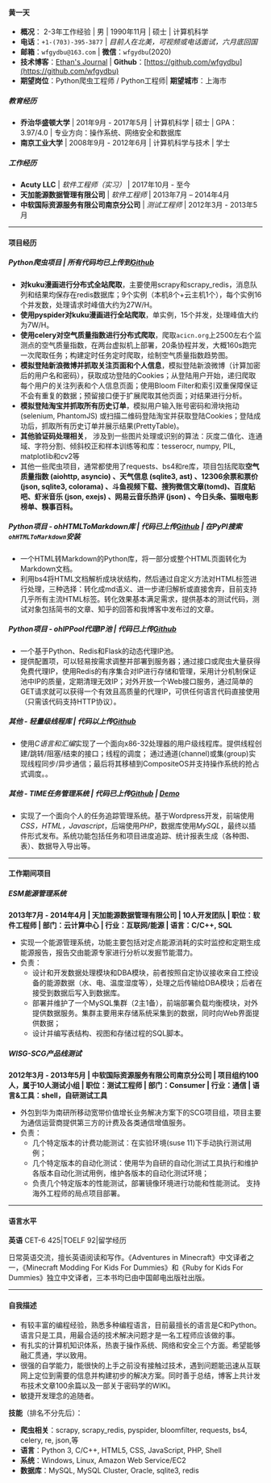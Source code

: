 #### 黄一天
 - **概况**： 2-3年工作经验 | 男 | 1990年11月 | 硕士 | 计算机科学
 - **电话**：`+1-(703)-395-3877` | _目前人在北美，可视频或电话面试，六月底回国_
 - **邮箱**：`wfgydbu@163.com` | **微信**：`wfgydbu`(2020)
 - **技术博客**：[Ethan's Journal](https://journal.ethanshub.com/) | **Github**：[https://github.com/wfgydbu](https://github.com/wfgydbu)
 - **期望岗位**：Python爬虫工程师 / Python工程师| **期望城市**：上海市

##### 教育经历
- **乔治华盛顿大学** | 201年9月 - 2017年5月 | 计算机科学 | 硕士 | GPA：3.97/4.0 | 专业方向：操作系统、网络安全和数据库
- **南京工业大学** | 2008年9月 - 2012年6月 | 计算机科学与技术 | 学士

##### 工作经历
- **Acuty LLC** | *软件工程师（实习）* | 2017年10月 - 至今 
- **天加能源数据管理有限公司** | *软件工程师* | 2013年7月 – 2014年4月
- **中软国际资源服务有限公司南京分公司** | *测试工程师* | 2012年3月 - 2013年5月

------

#### 项目经历
##### Python爬虫项目 | 所有代码均已上传到[Github](https://github.com/wfgydbu/PythonCrawlers) 
- **对kuku漫画进行分布式全站爬取**，主要使用scrapy和scrapy_redis，消息队列和结果均保存在redis数据库；9个实例（本机8个+云主机1个），每个实例16个并发数，处理请求时峰值大约为27W/H。 
- **使用pyspider对kuku漫画进行全站爬取**，单实例，15个并发，处理峰值大约为7W/H。
- **使用celery对空气质量指数进行分布式爬取**，爬取`acicn.org`上2500左右个监测点的空气质量指数，在两台虚拟机上部署，20条协程并发，大概160s跑完一次爬取任务；构建定时任务定时爬取，绘制空气质量指数趋势图。
- **模拟登陆新浪微博并抓取关注页面和个人信息**，模拟登陆新浪微博（计算加密后的用户名和密码），获取成功登陆的Cookies；从登陆用户开始，递归爬取每个用户的关注列表和个人信息页面；使用Bloom Filter和索引双重保障保证不会有重复的数据；预留接口便于扩展爬取其他页面；对结果进行分析。 
- **模拟登陆淘宝并抓取所有历史订单**，模拟用户输入账号密码和滑块拖动 (selenium, PhantomJS) 或扫描二维码登陆淘宝并获取登陆Cookies；登陆成功后，抓取所有历史订单并展示结果(PrettyTable)。
- **其他验证码处理相关**， 涉及到一些图片处理或识别的算法：灰度二值化、连通域、字符分割、倾斜校正和样本训练等和库：tesserocr, numpy, PIL, matplotlib和cv2等
- 其他一些爬虫项目，通常都使用了requests、bs4和re库，项目包括爬取**空气质量指数 (aiohttp, asyncio) 、天气信息 (sqlite3, ast) 、12306余票和票价 (json, sqlite3, colorama) 、斗鱼视频下载、搜狗微信文章(tomd)、百度贴吧、虾米音乐 (json, exejs) 、网易云音乐热评 (json) 、今日头条、猫眼电影榜单、糗事百科。** 

##### Python项目 - ohHTMLToMarkdown库 | 代码已上传[Github](https://github.com/wfgydbu/ohHTML2Markdown) | 在PyPI搜索`ohHTMLToMarkdown`安装
- 一个HTML转Markdown的Python库，将一部分或整个HTML页面转化为Markdown文档。
- 利用bs4将HTML文档解析成块状结构，然后通过自定义方法对HTML标签进行处理，三种选择：转化成md语义、进一步递归解析或直接舍弃，目前支持几乎所有主流HTML标签。转化效果基本满足需求，提供基本的测试代码，测试对象包括简书的文章、知乎的回答和我博客中发布过的文章。

##### Python项目 - ohIPPool代理IP池 | 代码已上传[Github](https://github.com/wfgydbu/ohIPPool)
- 一个基于Python、Redis和Flask的动态代理IP池。
- 提供配置项，可以轻易按需求调整并部署到服务器；通过接口或爬虫大量获得免费代理IP，使用Redis的有序集合对IP进行存储和管理，采用计分机制保证池中IP的质量，定期清理无效IP；对外开放一个Web接口服务，通过简单的GET请求就可以获得一个有效且高质量的代理IP，可供任何语言代码直接使用（只需该代码支持HTTP协议）。
  

##### 其他 - 轻量级线程库 |  代码以上传[Github](https://github.com/wfgydbu/Lightweight-Thread-Library)

- 使用*C语言和汇编*实现了一个面向x86-32处理器的用户级线程库。提供线程创建/跳转/阻塞/结束的接口；线程的调度； 通过通道(channel)或集(group)实现线程同步/异步通信；最后将其移植到CompositeOS并支持操作系统的抢占式调度。。

##### 其他 - TIME任务管理系统 | 代码已上传[Github](https://github.com/wfgydbu/timeistime) | [Demo](http://actionpeach.com/)
- 实现了一个面向个人的任务追踪管理系统。基于Wordpress开发，前端使用*CSS，HTML，Javascript*，后端使用*PHP*，数据库使用*MySQL*，最终以插件形式发布。系统功能包括任务和项目进度追踪、统计报表生成（各种图、表）、数据导入导出等。

------

#### 工作期间项目

##### ESM能源管理系统 
**2013年7月 - 2014年4月 | 天加能源数据管理有限公司 | 10人开发团队 | 职位：软件工程师 |  部门：云计算中心 | 行业：互联网/能源 | 语言：C/C++, SQL**

- 实现一个能源管理系统，功能主要包括对定点能源消耗的实时监控和定期生成能源报告，报告交由能源专家进行分析以发掘节能潜力。
- 负责：
  - 设计和开发数据处理模块和DBA模块，前者按照自定协议接收来自工控设备的能源数据（水、电、温度湿度等），处理之后传输给DBA模块；后者在接受到数据后写入到数据库。
  - 部署并维护了一个MySQL集群（2主1备），前端部署负载均衡模块，对外提供数据服务。集群主要用来存储系统采集到的数据，同时向Web界面提供数据；
  - 设计并编写表结构、视图和存储过程的SQL脚本。

    

##### WISG-SCG产品线测试
**2012年3月 - 2013年5月 | 中软国际资源服务有限公司南京分公司 | 项目组约100人，属于10人测试小组 | 职位：测试工程师 |  部门：Consumer | 行业：通信 | 语言&工具：shell，自研测试工具**

- 外包到华为南研所移动宽带价值增长业务解决方案下的SCG项目组，项目主要为通信运营商提供第三方的计费及各类通信增值服务。 
- 负责：
  - 几个特定版本的计费功能测试：在实验环境(suse 11)下手动执行测试用例； 
  - 几个特定版本的自动化测试：使用华为自研的自动化测试工具执行和维护各版本自动化测试用例，维护各版本的自动化测试环境；
  - 负责几个特定版本的性能测试，部署镜像环境进行功能和性能测试。 支持海外工程师的局点项目部署。

------

#### 语言水平

**英语** CET-6 425|TOELF 92|留学经历

日常英语交流，擅长英语阅读和写作。《Adventures in Minecraft》中文译者之一，《Minecraft Modding For Kids For Dummies》和《Ruby for Kids For Dummies》独立中文译者，三本书均已由中国邮电出版社出版。

------



#### 自我描述
- 有较丰富的编程经验，熟悉多种编程语言，目前最擅长的语言是C和Python。语言只是工具，用最合适的技术解决问题才是一名工程师应该做的事。
- 有扎实的计算机知识体系，热衷于操作系统、网络和安全三个方面。希望能够融汇贯通，学以致用。
- 很强的自学能力，能很快的上手之前没有接触过技术，遇到问题能迅速从互联网上定位到需要的信息并构建初步的解决方案。同时善于总结，博客上共计发布技术文章100余篇以及一部关于密码学的WIKI。
- 敏捷开发理念的追随者。

**技能**（排名不分先后）：
- **爬虫相关**：scrapy, scrapy_redis, pyspider, bloomfilter,  requests, bs4, celery, re, json,等
- **语言**：Python 3, C/C++, HTML5, CSS, JavaScript, PHP,  Shell
- **系统**：Windows, Linux, Amazon Web Service/EC2
- **数据库**：MySQL, MySQL Cluster, Oracle, sqlite3, redis

